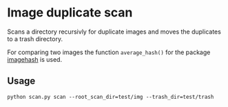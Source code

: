 # Image duplicate scan
Scans a directory recursivly for duplicate images and moves the duplicates to a trash directory.

For comparing two images the function `average_hash()` for the package [imagehash](https://pypi.org/project/ImageHash/) is used.


## Usage
```
python scan.py scan --root_scan_dir=test/img --trash_dir=test/trash
```